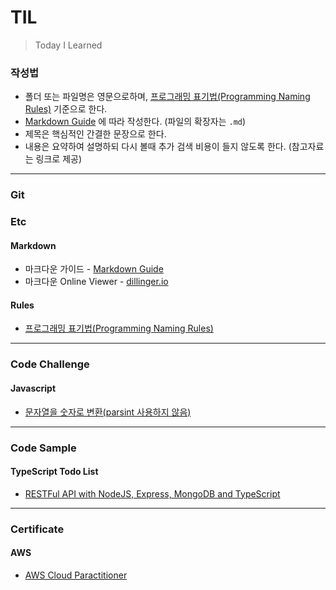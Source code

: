# TIL
> Today I Learned
### 작성법
* 폴더 또는 파일명은 영문으로하며, [프로그래밍 표기법(Programming Naming Rules)](./Etc/namingRules.md) 기준으로 한다.
* [Markdown Guide](https://www.markdownguide.org) 에 따라 작성한다. (파일의 확장자는 `.md`)
* 제목은 핵심적인 간결한 문장으로 한다.
* 내용은 요약하여 설명하되 다시 볼때 추가 검색 비용이 들지 않도록 한다. (참고자료는 링크로 제공)

---

### Git
### Etc
#### Markdown
* 마크다운 가이드 - [Markdown Guide](https://www.markdownguide.org)
* 마크다운 Online Viewer - [dillinger.io](https://dillinger.io)
#### Rules
* [프로그래밍 표기법(Programming Naming Rules)](./Etc/namingRules.md)

---
### Code Challenge
#### Javascript
* [문자열을 숫자로 변환(parsint 사용하지 않음)](./CodeChallenge/Javascript/returnStringAsNumber.md)

---
### Code Sample
#### TypeScript Todo List
* <a href="https://github.com/ssucode/typescript-todolist-backend" target="_blank">RESTFul API with NodeJS, Express, MongoDB and TypeScript</a>

---
### Certificate
#### AWS
* [AWS Cloud Paractitioner](./certificate/AwsCloudParactitioner.md)
